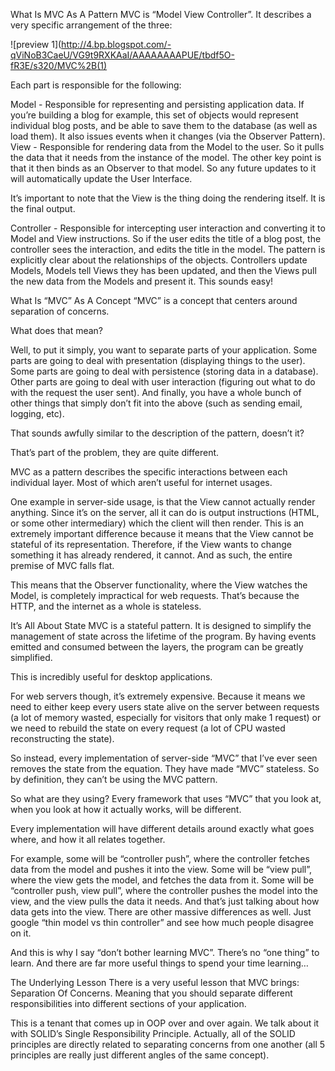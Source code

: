 What Is MVC As A Pattern
MVC is “Model View Controller”. It describes a very specific arrangement of the three:

![preview 1](http://4.bp.blogspot.com/-qViNoB3CaeU/VG9t9RXKAaI/AAAAAAAAPUE/tbdf5O-fR3E/s320/MVC%2B(1)

Each part is responsible for the following:

Model - Responsible for representing and persisting application data. If you’re building a blog for example, this set of objects would represent individual blog posts, and be able to save them to the database (as well as load them). It also issues events when it changes (via the Observer Pattern).
View - Responsible for rendering data from the Model to the user. So it pulls the data that it needs from the instance of the model. The other key point is that it then binds as an Observer to that model. So any future updates to it will automatically update the User Interface.

It’s important to note that the View is the thing doing the rendering itself. It is the final output.

Controller - Responsible for intercepting user interaction and converting it to Model and View instructions. So if the user edits the title of a blog post, the controller sees the interaction, and edits the title in the model.
The pattern is explicitly clear about the relationships of the objects. Controllers update Models, Models tell Views they has been updated, and then the Views pull the new data from the Models and present it.
This sounds easy!

What Is “MVC” As A Concept
“MVC” is a concept that centers around separation of concerns.

What does that mean?

Well, to put it simply, you want to separate parts of your application. Some parts are going to deal with presentation (displaying things to the user). Some parts are going to deal with persistence (storing data in a database). Other parts are going to deal with user interaction (figuring out what to do with the request the user sent). And finally, you have a whole bunch of other things that simply don’t fit into the above (such as sending email, logging, etc).

That sounds awfully similar to the description of the pattern, doesn’t it?

That’s part of the problem, they are quite different.

MVC as a pattern describes the specific interactions between each individual layer. Most of which aren’t useful for internet usages.

One example in server-side usage, is that the View cannot actually render anything. Since it’s on the server, all it can do is output instructions (HTML, or some other intermediary) which the client will then render. This is an extremely important difference because it means that the View cannot be stateful of its representation. Therefore, if the View wants to change something it has already rendered, it cannot. And as such, the entire premise of MVC falls flat.

This means that the Observer functionality, where the View watches the Model, is completely impractical for web requests. That’s because the HTTP, and the internet as a whole is stateless.

It’s All About State
MVC is a stateful pattern. It is designed to simplify the management of state across the lifetime of the program. By having events emitted and consumed between the layers, the program can be greatly simplified.

This is incredibly useful for desktop applications.

For web servers though, it’s extremely expensive. Because it means we need to either keep every users state alive on the server between requests (a lot of memory wasted, especially for visitors that only make 1 request) or we need to rebuild the state on every request (a lot of CPU wasted reconstructing the state).

So instead, every implementation of server-side “MVC” that I’ve ever seen removes the state from the equation. They have made “MVC” stateless. So by definition, they can’t be using the MVC pattern.

So what are they using?
Every framework that uses “MVC” that you look at, when you look at how it actually works, will be different.

Every implementation will have different details around exactly what goes where, and how it all relates together.

For example, some will be “controller push”, where the controller fetches data from the model and pushes it into the view. Some will be “view pull”, where the view gets the model, and fetches the data from it. Some will be “controller push, view pull”, where the controller pushes the model into the view, and the view pulls the data it needs. And that’s just talking about how data gets into the view. There are other massive differences as well. Just google “thin model vs thin controller” and see how much people disagree on it.

And this is why I say “don’t bother learning MVC”. There’s no “one thing” to learn. And there are far more useful things to spend your time learning…

The Underlying Lesson
There is a very useful lesson that MVC brings: Separation Of Concerns. Meaning that you should separate different responsibilities into different sections of your application.

This is a tenant that comes up in OOP over and over again. We talk about it with SOLID’s Single Responsibility Principle. Actually, all of the SOLID principles are directly related to separating concerns from one another (all 5 principles are really just different angles of the same concept).
